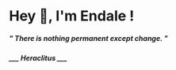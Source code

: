 <h1 title="head"> Hey 👋, I'm Endale !</h1>

**<h5><i>" There is nothing permanent except change. "</i></h5>**

*<b>___ Heraclitus ___</b>*
